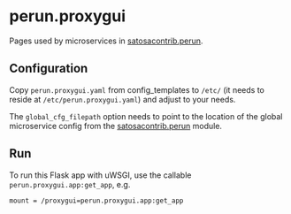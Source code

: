 # perun.proxygui

Pages used by microservices in [satosacontrib.perun](https://gitlab.ics.muni.cz/perun-proxy-aai/python/satosacontrib-perun).

## Configuration

Copy `perun.proxygui.yaml` from config_templates to `/etc/` (it needs to reside at `/etc/perun.proxygui.yaml`) and adjust to your needs.

The `global_cfg_filepath` option needs to point to the location of the global microservice config from the [satosacontrib.perun](https://gitlab.ics.muni.cz/perun-proxy-aai/python/satosacontrib-perun) module.

## Run

To run this Flask app with uWSGI, use the callable `perun.proxygui.app:get_app`, e.g.

```
mount = /proxygui=perun.proxygui.app:get_app
```
